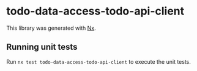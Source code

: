 # todo-data-access-todo-api-client

This library was generated with [Nx](https://nx.dev).

## Running unit tests

Run `nx test todo-data-access-todo-api-client` to execute the unit tests.
